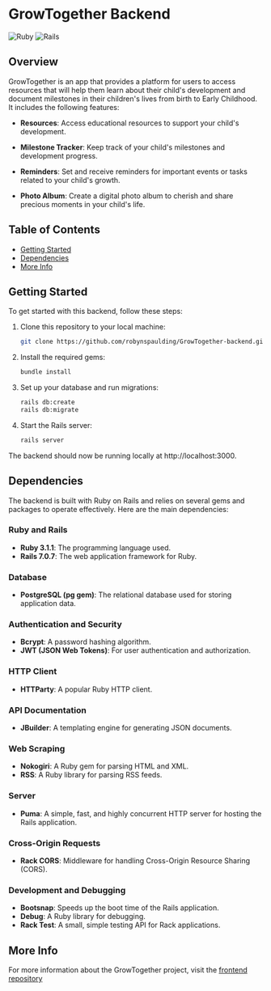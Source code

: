 # GrowTogether Backend

![Ruby](https://img.shields.io/badge/Ruby-3.1.1-green)
![Rails](https://img.shields.io/badge/Rails-7.0.7-red)

## Overview

GrowTogether is an app that provides a platform for users to access resources that will help them learn about their child's development and document milestones in their children's lives from birth to Early Childhood. It includes the following features:

- **Resources**: Access educational resources to support your child's development.

- **Milestone Tracker**: Keep track of your child's milestones and development progress.

- **Reminders**: Set and receive reminders for important events or tasks related to your child's growth.

- **Photo Album**: Create a digital photo album to cherish and share precious moments in your child's life.

## Table of Contents

- [Getting Started](#getting-started)
- [Dependencies](#dependencies)
- [More Info](#more-info)

## Getting Started

To get started with this backend, follow these steps:

1. Clone this repository to your local machine:

   ```bash
   git clone https://github.com/robynspaulding/GrowTogether-backend.git
   
2. Install the required gems:

   ```bash
   bundle install

3. Set up your database and run migrations:

   ```bash
   rails db:create
   rails db:migrate
   
4. Start the Rails server:

   ```bash
   rails server
The backend should now be running locally at http://localhost:3000.


## Dependencies

The backend is built with Ruby on Rails and relies on several gems and packages to operate effectively. Here are the main dependencies:

### Ruby and Rails

- **Ruby 3.1.1**: The programming language used.
- **Rails 7.0.7**: The web application framework for Ruby.

### Database

- **PostgreSQL (pg gem)**: The relational database used for storing application data.

### Authentication and Security

- **Bcrypt**: A password hashing algorithm.
- **JWT (JSON Web Tokens)**: For user authentication and authorization.

### HTTP Client

- **HTTParty**: A popular Ruby HTTP client.

### API Documentation

- **JBuilder**: A templating engine for generating JSON documents.

### Web Scraping

- **Nokogiri**: A Ruby gem for parsing HTML and XML.
- **RSS**: A Ruby library for parsing RSS feeds.

### Server

- **Puma**: A simple, fast, and highly concurrent HTTP server for hosting the Rails application.

### Cross-Origin Requests

- **Rack CORS**: Middleware for handling Cross-Origin Resource Sharing (CORS).

### Development and Debugging

- **Bootsnap**: Speeds up the boot time of the Rails application.
- **Debug**: A Ruby library for debugging.
- **Rack Test**: A small, simple testing API for Rack applications.

## More Info
For more information about the GrowTogether project, visit the <a href="https://github.com/pdhende/GrowTogether-frontend">frontend repository</a>

